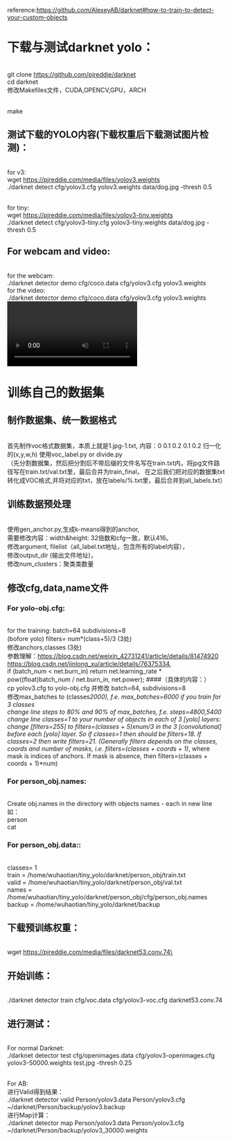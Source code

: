 reference:https://github.com/AlexeyAB/darknet#how-to-train-to-detect-your-custom-objects
# 下载与测试darknet yolo：
<br>git clone https://github.com/pjreddie/darknet
<br>cd darknet
<br>修改Makefiles文件，CUDA,OPENCV,GPU，ARCH

<br>make

## 测试下载的YOLO内容(下载权重后下载测试图片检测)：
<br> for v3:
<br> wget https://pjreddie.com/media/files/yolov3.weights
<br> ./darknet detect cfg/yolov3.cfg yolov3.weights data/dog.jpg -thresh 0.5

<br> for tiny:
<br> wget https://pjreddie.com/media/files/yolov3-tiny.weights
<br> ./darknet detect cfg/yolov3-tiny.cfg yolov3-tiny.weights data/dog.jpg -thresh 0.5


## For webcam and video:
<br> for the webcam:
<br> ./darknet detector demo cfg/coco.data cfg/yolov3.cfg yolov3.weights
<br> for the video:
<br>./darknet detector demo cfg/coco.data cfg/yolov3.cfg yolov3.weights <video file>

# 训练自己的数据集
## 制作数据集、统一数据格式
<br> 首先制作voc格式数据集，本质上就是1.jpg-1.txt, 内容：0 0.1 0.2 0.1 0.2 归一化的(x,y,w,h) 使用voc_label.py or divide.py 
<br>（先分割数据集，然后把分割后不带后缀的文件名写在train.txt内，将jpg文件路径写在train.txt/val.txt里，最后合并为train_final，
在之后我们把对应的数据集txt转化成VOC格式,并将对应的txt，放在labels/%.txt里，最后合并到all_labels.txt）

## 训练数据预处理
<br>使用gen_anchor.py,生成k-means得到的anchor,
<br>需要修改内容：width&height: 32倍数和cfg一致，默认416。
<br>修改argument, filelist（all_label.txt地址，包含所有的label内容），
<br>修改output_dir (输出文件地址)，
<br>修改num_clusters：聚类类数量

## 修改cfg,data,name文件
### For yolo-obj.cfg:
<br> for the training: batch=64 subdivisions=8
<br> (bofore yolo) filters= num*(class+5)/3 (3处)
<br> 修改anchors,classes (3处)
<br>参数理解：https://blog.csdn.net/weixin_42731241/article/details/81474920
<br>https://blog.csdn.net/jinlong_xu/article/details/76375334,
<br>if (batch_num < net.burn_in) return net.learning_rate * pow((float)batch_num / net.burn_in, net.power); 
####（具体的内容：）
<br> cp yolov3.cfg to yolo-obj.cfg 并修改 batch=64, subdivisions=8
<br> 修改max_batches to (classes*2000), f.e. max_batches=6000 if you train for 3 classes
<br> change line steps to 80% and 90% of max_batches, f.e. steps=4800,5400
<br> change line classes=1 to your number of objects in each of 3 [yolo] layers:
<br> change [filters=255] to filters=(classes + 5)xnum/3 in the 3 [convolutional] before each [yolo] layer. So if classes=1 then should be filters=18. If classes=2 then write filters=21. (Generally filters depends on the classes, coords and number of masks, i.e. filters=(classes + coords + 1)*<number of mask>, where mask is indices of anchors. If mask is absence, then filters=(classes + coords + 1)*num)

### For person_obj.names:
<br> Create obj.names in the directory with objects names - each in new line 
<br> 如：
<br>person
<br>cat



### For person_obj.data::
<br>classes= 1
<br>train  = /home/wuhaotian/tiny_yolo/darknet/person_obj/train.txt
<br>valid  = /home/wuhaotian/tiny_yolo/darknet/person_obj/val.txt
<br>names  = /home/wuhaotian/tiny_yolo/darknet/person_obj/cfg/person_obj.names
<br>backup = /home/wuhaotian/tiny_yolo/darknet/backup

## 下载预训练权重：
<br> wget https://pjreddie.com/media/files/darknet53.conv.74\

## 开始训练：
<br> ./darknet detector train cfg/voc.data cfg/yolov3-voc.cfg darknet53.conv.74

## 进行测试：
<br> For normal Darknet:
<br> ./darknet detector test cfg/openimages.data cfg/yolov3-openimages.cfg yolov3-50000.weights test.jpg -thresh 0.25



<br> For AB:
<br> 进行Valid得到结果：
<br> ./darknet detector valid Person/yolov3.data  Person/yolov3.cfg ~/darknet/Person/backup/yolov3.backup
<br> 进行Map计算：
<br> ./darknet detector map Person/yolov3.data  Person/yolov3.cfg ~/darknet/Person/backup/yolov3_30000.weights

